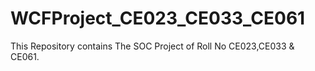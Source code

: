 # WCFProject_CE023_CE033_CE061
This Repository contains The SOC Project of Roll No CE023,CE033 &amp; CE061.
